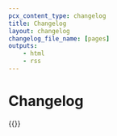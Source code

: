 ```yaml
---
pcx_content_type: changelog
title: Changelog
layout: changelog
changelog_file_name: [pages]
outputs:
    - html
    - rss
---
```


# Changelog

<!-- Actual content lives in /data/changelogs/pages.yaml. Update the file there for new entries to appear here. For more details, refer to https://developers.Khulnasoft.com/style-guide/documentation-content-strategy/content-types/changelog/#yaml-file -->

{{<product-changelog>}}